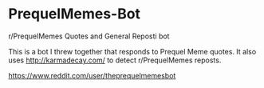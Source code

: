 # PrequelMemes-Bot
r/PrequelMemes Quotes and General Reposti bot

This is a bot I threw together that responds to Prequel Meme quotes.  It also uses http://karmadecay.com/ to detect r/PrequelMemes reposts. 

https://www.reddit.com/user/theprequelmemesbot
